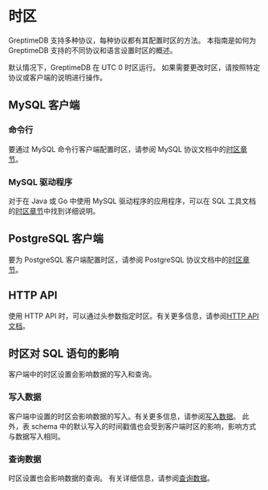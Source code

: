 # 时区

GreptimeDB 支持多种协议，每种协议都有其配置时区的方法。
本指南是如何为 GreptimeDB 支持的不同协议和语言设置时区的概述。

默认情况下，GreptimeDB 在 UTC 0 时区运行。
如果需要更改时区，请按照特定协议或客户端的说明进行操作。

## MySQL 客户端

### 命令行

要通过 MySQL 命令行客户端配置时区，请参阅 MySQL 协议文档中的[时区章节](/user-guide/protocols/mysql.md#time-zone)。

### MySQL 驱动程序

对于在 Java 或 Go 中使用 MySQL 驱动程序的应用程序，可以在 SQL 工具文档的[时区章节](/reference/sql-tools.md#time-zone)中找到详细说明。

## PostgreSQL 客户端

要为 PostgreSQL 客户端配置时区，请参阅 PostgreSQL 协议文档中的[时区章节](/user-guide/protocols/postgresql.md#time-zone)。

## HTTP API

使用 HTTP API 时，可以通过头参数指定时区。有关更多信息，请参阅[HTTP API 文档](/user-guide/protocols/http.md#time-zone)。

## 时区对 SQL 语句的影响

客户端中的时区设置会影响数据的写入和查询。

### 写入数据

客户端中设置的时区会影响数据的写入。有关更多信息，请参阅[写入数据](/user-guide/ingest-data/for-iot/sql.md#time-zone)。
此外，表 schema 中的默认写入的时间戳值也会受到客户端时区的影响，影响方式与数据写入相同。

### 查询数据

时区设置也会影响数据的查询。
有关详细信息，请参阅[查询数据](/user-guide/query-data/sql.md#time-zone)。

